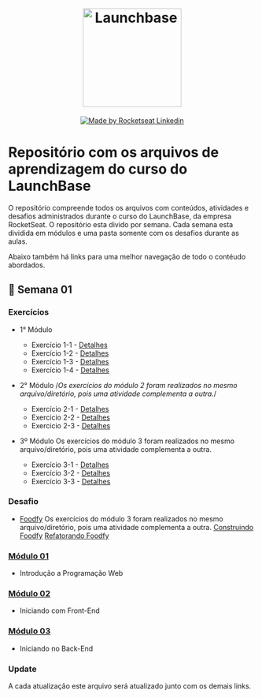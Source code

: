 <h1 align="center">
    <img alt="Launchbase" src="https://storage.googleapis.com/golden-wind/bootcamp-launchbase/logo.png" width="200px" />
</h1>

<p align="center">

  <a href="https://rocketseat.com.br">
    <img alt="Made by Rocketseat" src="https://img.shields.io/badge/made%20by-Rocketseat-%23F8952D">
  </a>

  <a href="https://www.linkedin.com/in/samuel-costa-a58b80181/" >
    Linkedin
  </a>

</p>

# Repositório com os arquivos de aprendizagem do curso do LaunchBase

O repositório compreende todos os arquivos com conteúdos, atividades e desafios administrados durante o curso do LaunchBase, da empresa RocketSeat.
O repositório esta divido por semana. Cada semana esta dividida em módulos e uma pasta somente com os desafios durante as aulas.

Abaixo também há links para uma melhor navegação de todo o contéudo abordados.

## :calendar: Semana 01
### Exercícios
- 1° Módulo
    - Exercício 1-1 - [Detalhes](https://github.com/Rocketseat/bootcamp-launchbase-desafios-01/blob/master/desafios/01-1-primeiros-passos-com-js.md)
    - Exercício 1-2 - [Detalhes](https://github.com/Rocketseat/bootcamp-launchbase-desafios-01/blob/master/desafios/01-2-lidando-com-objetos-e-vetores.md)
     - Exercício 1-3 - [Detalhes](https://github.com/Rocketseat/bootcamp-launchbase-desafios-01/blob/master/desafios/01-3-funcoes-e-estruturas-de-repeticao.md)
     - Exercício 1-4 - [Detalhes](https://github.com/Rocketseat/bootcamp-launchbase-desafios-01/blob/master/desafios/01-4-aplicacao-operacoes-bancarias.md)
- 2° Módulo
/*Os exercícios do módulo 2 foram realizados no mesmo arquivo/diretório, pois uma atividade complementa a outra.*/
    - Exercício 2-1 - [Detalhes](https://github.com/Rocketseat/bootcamp-launchbase-desafios-02/blob/master/desafios/02-1-primeiro-html.md)
    - Exercicio 2-2 - [Detalhes](https://github.com/Rocketseat/bootcamp-launchbase-desafios-02/blob/master/desafios/02-2-pagina-descricao.md)
    - Exercicio 2-3 - [Detalhes](https://github.com/Rocketseat/bootcamp-launchbase-desafios-02/blob/master/desafios/02-3-pagina-cursos-e-iframe.md)
    
- 3º Módulo
Os exercícios do módulo 3 foram realizados no mesmo arquivo/diretório, pois uma atividade complementa a outra.
    - Exercício 3-1 - [Detalhes](https://github.com/Rocketseat/bootcamp-launchbase-desafios-03/blob/master/desafios/03-1-primeiro-servidor.md)
    - Exercício 3-2 - [Detalhes](https://github.com/Rocketseat/bootcamp-launchbase-desafios-03/blob/master/desafios/03-2-nunjucks-e-dados-dinamicos.md)
    - Exercício 3-3 - [Detalhes](https://github.com/Rocketseat/bootcamp-launchbase-desafios-03/blob/master/desafios/03-3-pagina-descricao-curso.md)
    
### Desafio

- [Foodfy](https://github.com/samukcosta/launchbase/tree/master/semana01/desafios/foodfy)
Os exercícios do módulo 3 foram realizados no mesmo arquivo/diretório, pois uma atividade complementa a outra.
    [Construindo Foodfy](https://github.com/Rocketseat/bootcamp-launchbase-desafios-03/blob/master/desafios/03-1-primeiro-servidor.md)
    [Refatorando Foodfy](https://github.com/Rocketseat/bootcamp-launchbase-desafios-03/blob/master/desafios/03-2-nunjucks-e-dados-dinamicos.md)
    
    
### [Módulo 01](https://github.com/samukcosta/launchbase/tree/master/semana01/modulo1)
- Introdução a Programação Web
### [Módulo 02](https://github.com/samukcosta/launchbase/tree/master/semana01/modulo2)
- Iniciando com Front-End
### [Módulo 03](https://github.com/samukcosta/launchbase/tree/master/semana01/modulo3)
- Iniciando no Back-End
    
### Update
A cada atualização este arquivo será atualizado junto com os demais links.
